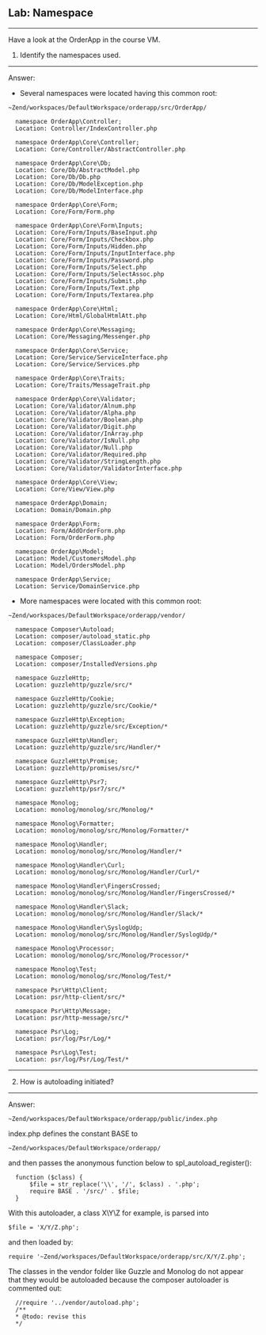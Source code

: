 ## Lab: Namespace
---

Have a look at the OrderApp in the course VM.

1. Identify the namespaces used.

---

Answer: 

- Several namespaces were located having this common root:
```
~Zend/workspaces/DefaultWorkspace/orderapp/src/OrderApp/
```
```
  namespace OrderApp\Controller;
  Location: Controller/IndexController.php
```
``` 
  namespace OrderApp\Core\Controller;
  Location: Core/Controller/AbstractController.php
```
```
  namespace OrderApp\Core\Db;
  Location: Core/Db/AbstractModel.php
  Location: Core/Db/Db.php
  Location: Core/Db/ModelException.php
  Location: Core/Db/ModelInterface.php
```
```
  namespace OrderApp\Core\Form;
  Location: Core/Form/Form.php
```
```
  namespace OrderApp\Core\Form\Inputs;
  Location: Core/Form/Inputs/BaseInput.php
  Location: Core/Form/Inputs/Checkbox.php
  Location: Core/Form/Inputs/Hidden.php
  Location: Core/Form/Inputs/InputInterface.php
  Location: Core/Form/Inputs/Password.php
  Location: Core/Form/Inputs/Select.php
  Location: Core/Form/Inputs/SelectAssoc.php
  Location: Core/Form/Inputs/Submit.php
  Location: Core/Form/Inputs/Text.php
  Location: Core/Form/Inputs/Textarea.php
```
```
  namespace OrderApp\Core\Html;
  Location: Core/Html/GlobalHtmlAtt.php
```
```
  namespace OrderApp\Core\Messaging;
  Location: Core/Messaging/Messenger.php
```
```
  namespace OrderApp\Core\Service;
  Location: Core/Service/ServiceInterface.php
  Location: Core/Service/Services.php
```
```
  namespace OrderApp\Core\Traits;
  Location: Core/Traits/MessageTrait.php
```
```
  namespace OrderApp\Core\Validator;
  Location: Core/Validator/Alnum.php
  Location: Core/Validator/Alpha.php
  Location: Core/Validator/Boolean.php
  Location: Core/Validator/Digit.php
  Location: Core/Validator/InArray.php
  Location: Core/Validator/IsNull.php
  Location: Core/Validator/Null.php
  Location: Core/Validator/Required.php
  Location: Core/Validator/StringLength.php
  Location: Core/Validator/ValidatorInterface.php
```
```
  namespace OrderApp\Core\View;
  Location: Core/View/View.php
```
```
  namespace OrderApp\Domain;
  Location: Domain/Domain.php
```
```
  namespace OrderApp\Form;
  Location: Form/AddOrderForm.php
  Location: Form/OrderForm.php
```
```
  namespace OrderApp\Model;
  Location: Model/CustomersModel.php
  Location: Model/OrdersModel.php
```
```
  namespace OrderApp\Service;
  Location: Service/DomainService.php
```

- More namespaces were located with this common root:
```
~Zend/workspaces/DefaultWorkspace/orderapp/vendor/
```
```
  namespace Composer\Autoload;
  Location: composer/autoload_static.php
  Location: composer/ClassLoader.php	
```
```
  namespace Composer;
  Location: composer/InstalledVersions.php
```
```
  namespace GuzzleHttp;
  Location: guzzlehttp/guzzle/src/*
```
```
  namespace GuzzleHttp/Cookie;
  Location: guzzlehttp/guzzle/src/Cookie/*
```
```
  namespace GuzzleHttp\Exception;
  Location: guzzlehttp/guzzle/src/Exception/*
```
```
  namespace GuzzleHttp\Handler;
  Location: guzzlehttp/guzzle/src/Handler/*
```
```
  namespace GuzzleHttp\Promise;
  Location: guzzlehttp/promises/src/*
```
```
  namespace GuzzleHttp\Psr7;
  Location: guzzlehttp/psr7/src/*
```
```
  namespace Monolog;
  Location: monolog/monolog/src/Monolog/*
```
```
  namespace Monolog\Formatter;
  Location: monolog/monolog/src/Monolog/Formatter/*
```
```
  namespace Monolog\Handler;
  Location: monolog/monolog/src/Monolog/Handler/*
```
```
  namespace Monolog\Handler\Curl;
  Location: monolog/monolog/src/Monolog/Handler/Curl/*
```
```
  namespace Monolog\Handler\FingersCrossed;
  Location: monolog/monolog/src/Monolog/Handler/FingersCrossed/*
```
```
  namespace Monolog\Handler\Slack;
  Location: monolog/monolog/src/Monolog/Handler/Slack/*
```
```
  namespace Monolog\Handler\SyslogUdp;
  Location: monolog/monolog/src/Monolog/Handler/SyslogUdp/*
```
```
  namespace Monolog\Processor;
  Location: monolog/monolog/src/Monolog/Processor/*	
```
```
  namespace Monolog\Test;
  Location: monolog/monolog/src/Monolog/Test/*
```
```
  namespace Psr\Http\Client;
  Location: psr/http-client/src/*
```
```
  namespace Psr\Http\Message;
  Location: psr/http-message/src/*
```
```
  namespace Psr\Log;
  Location: psr/log/Psr/Log/*
```
```
  namespace Psr\Log\Test;
  Location: psr/log/Psr/Log/Test/*
```

---

2. How is autoloading initiated?

---

Answer:

```
~Zend/workspaces/DefaultWorkspace/orderapp/public/index.php
```
index.php defines the constant BASE to
```
~Zend/workspaces/DefaultWorkspace/orderapp/
```
and then passes the anonymous
function below to spl_autoload_register():
```
  function ($class) {
      $file = str_replace('\\', '/', $class) . '.php';
      require BASE . '/src/' . $file;
  }
```
With this autoloader, a class X\Y\Z for example, is parsed into
```
$file = 'X/Y/Z.php';
```
and then loaded by:
```
require '~Zend/workspaces/DefaultWorkspace/orderapp/src/X/Y/Z.php';
```

The classes in the vendor folder like Guzzle and Monolog do not appear that
they would be autoloaded because the composer autoloader is commented out:
```
  //require '../vendor/autoload.php';
  /**
  * @todo: revise this
  */
```